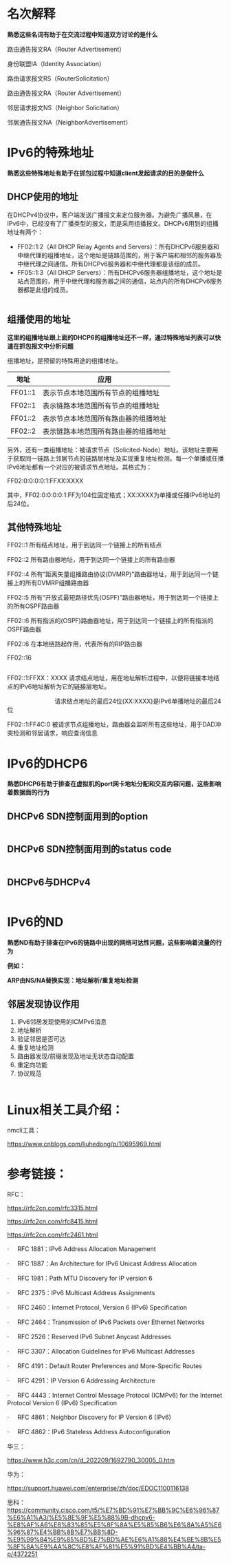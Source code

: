 # 名次解释

**熟悉这些名词有助于在交流过程中知道双方讨论的是什么**

路由通告报文RA（Router Advertisement）

身份联盟IA（Identity Association）

路由请求报文RS（RouterSolicitation）

路由通告报文RA（Router Advertisement）

邻居请求报文NS（Neighbor Solicitation）

邻居通告报文NA（NeighborAdvertisement）

# IPv6的特殊地址

**熟悉这些特殊地址有助于在抓包过程中知道client发起请求的目的是做什么**

## DHCP使用的地址

在DHCPv4协议中，客户端发送广播报文来定位服务器。为避免广播风暴，在IPv6中，已经没有了广播类型的报文，而是采用组播报文。DHCPv6用到的组播地址有两个：

-   FF02::1:2（All DHCP Relay Agents and Servers）：所有DHCPv6服务器和中继代理的组播地址，这个地址是链路范围的，用于客户端和相邻的服务器及中继代理之间通信。所有DHCPv6服务器和中继代理都是该组的成员。
-   FF05::1:3（All DHCP Servers）：所有DHCPv6服务器组播地址，这个地址是站点范围的，用于中继代理和服务器之间的通信，站点内的所有DHCPv6服务器都是此组的成员。

![]()

## 组播使用的地址

**这里的组播地址跟上面的DHCP6的组播地址还不一样，通过特殊地址列表可以快速在抓包报文中分析问题**

组播地址，是预留的特殊用途的组播地址。

| 地址      | 应用                 |
| ------- | ------------------ |
| FF01::1 | 表示节点本地范围所有节点的组播地址  |
| FF02::1 | 表示链路本地范围所有节点的组播地址  |
| FF01::2 | 表示节点本地范围所有路由器的组播地址 |
| FF02::2 | 表示链路本地范围所有路由器的组播地址 |

另外，还有一类组播地址：被请求节点（Solicited-Node）地址。该地址主要用于获取同一链路上邻居节点的链路层地址及实现重复地址检测。每一个单播或任播IPv6地址都有一个对应的被请求节点地址。其格式为：

FF02:0:0:0:0:1:FFXX:XXXX

其中，FF02:0:0:0:0:1:FF为104位固定格式；XX:XXXX为单播或任播IPv6地址的后24位。

## 其他特殊地址

FF02::1 所有结点地址，用于到达同一个链接上的所有结点

FF02::2 所有路由器地址，用于到达同一个链接上的所有路由器

FF02::4 所有“距离矢量组播路由协议(DVMRP)”路由器地址，用于到达同一个链接上的所有DVMRP组播路由器

FF02::5 所有“开放式最短路径优先(OSPF)”路由器地址，用于到达同一个链接上的所有OSPF路由器

FF02::6 所有指派的(OSPF)路由器地址，用于到达同一个链接上的所有指派的OSPF路由器

FF02::6 在本地链路起作用，代表所有的RIP路由器 

FF02::16

![]()

FF02::1:FFXX：XXXX 请求结点地址，用在地址解析过程中，以便将链接本地结点的IPv6地址解析为它的链接层地址。

                            请求结点地址的最后24位(XX:XXXX)是IPv6单播地址的最后24位

FF02::1:FF4C:0 被请求节点组播地址，路由器会监听所有这些地址，用于DAD冲突检测和邻居请求，响应查询信息

# IPv6的DHCP6

**熟悉DHCP6有助于排查在虚拟机的port网卡地址分配和交互内容问题，这些影响着数据面的行为**

## DHCPv6 SDN控制面用到的option

![]()

## DHCPv6 SDN控制面用到的status code

![]()

## DHCPv6与DHCPv4

![]()

# IPv6的ND

**熟悉ND有助于排查在IPv6的链路中出现的网络可达性问题，这些影响着流量的行为**

**例如：**

**ARP由NS/NA替换实现：地址解析/重复地址检测**

## 邻居发现协议作用

1.  IPv6邻居发现使用的ICMPv6消息
1.  地址解析
1.  验证邻居是否可达
1.  重复地址检测
1.  路由器发现/前缀发现及地址无状态自动配置
1.  重定向功能
1.  协议规范

![]()

# Linux相关工具介绍：

nmcli工具：

<https://www.cnblogs.com/liuhedong/p/10695969.html>

# 参考链接：

RFC：

<https://rfc2cn.com/rfc3315.html>

<https://rfc2cn.com/rfc8415.html>

<https://rfc2cn.com/rfc2461.html>

·     RFC 1881：IPv6 Address Allocation Management

·     RFC 1887：An Architecture for IPv6 Unicast Address Allocation

·     RFC 1981：Path MTU Discovery for IP version 6

·     RFC 2375：IPv6 Multicast Address Assignments

·     RFC 2460：Internet Protocol, Version 6 (IPv6) Specification

·     RFC 2464：Transmission of IPv6 Packets over Ethernet Networks

·     RFC 2526：Reserved IPv6 Subnet Anycast Addresses

·     RFC 3307：Allocation Guidelines for IPv6 Multicast Addresses

·     RFC 4191：Default Router Preferences and More-Specific Routes

·     RFC 4291：IP Version 6 Addressing Architecture

·     RFC 4443：Internet Control Message Protocol (ICMPv6) for the Internet Protocol Version 6 (IPv6) Specification

·     RFC 4861：Neighbor Discovery for IP Version 6 (IPv6)

·     RFC 4862：IPv6 Stateless Address Autoconfiguration



华三：

<https://www.h3c.com/cn/d_202209/1692790_30005_0.htm>

华为：

<https://support.huawei.com/enterprise/zh/doc/EDOC1100116138>

思科：<https://community.cisco.com/t5/%E7%BD%91%E7%BB%9C%E6%96%87%E6%A1%A3/%E5%8E%9F%E5%88%9B-dhcpv6-%E8%AF%A6%E6%83%85%E5%8F%8A%E5%85%B6%E6%8A%A5%E6%96%87%E4%BB%8B%E7%BB%8D-%E9%99%84%E9%85%8D%E7%BD%AE%E6%A1%88%E4%BE%8B%E5%8F%8A%E9%AA%8C%E8%AF%81%E5%91%BD%E4%BB%A4/ta-p/4372251>